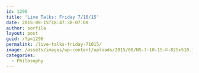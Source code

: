 ```yaml
---
id: 1296
title: 'Live Talks: Friday 7/10/15'
date: 2015-08-15T18:47:38-07:00
author: sorfila
layout: post
guid: /?p=1296
permalink: /live-talks-friday-71015/
image: /assets/images/wp-content/uploads/2015/08/NS-7-10-15-©-825x510.jpeg
categories:
  - Philosophy
---
```


